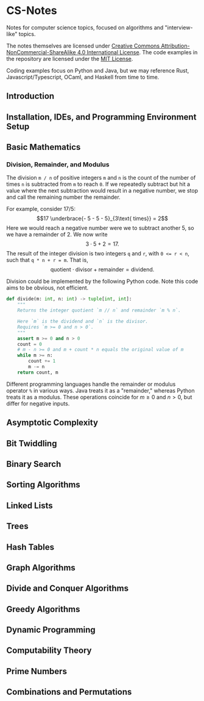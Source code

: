 # CS-Notes
Notes for computer science topics, focused on algorithms and "interview-like" topics.

The notes themselves are licensed under [Creative Commons Attribution-NonCommercial-ShareAlike 4.0 International License](https://creativecommons.org/licenses/by-nc-sa/4.0/).
The code examples in the repository are licensed under the [MIT License](https://github.com/twestura/CS-Notes/blob/main/LICENSE).

Coding examples focus on Python and Java, but we may reference Rust, Javascript/Typescript, OCaml, and Haskell from time to time.

## Introduction

## Installation, IDEs, and Programming Environment Setup

## Basic Mathematics

### Division, Remainder, and Modulus

The division `m / n` of positive integers `m` and `n` is the count of the number of times `n` is subtracted from `m` to reach `0`.
If we repeatedly subtract but hit a value where the next subtraction would result in a negative number, we stop and call the remaining number the remainder.

For example, consider&nbsp;${17 / 5}$:
$$17 \underbrace{- 5 - 5 - 5}_{3\text{ times}} = 2$$
Here we would reach a negative number were we to subtract another&nbsp;$5$, so we have a remainder of&nbsp;$2$.
We now write
$$3 \cdot 5 + 2 = 17.$$
The result of the integer division is two integers `q` and `r`, with `0 <= r < n`, such that `q * n + r = m`.
That is,
$$\text{quotient} \cdot \text{divisor} + \text{remainder} = \text{dividend}.$$

Division could be implemented by the following Python code.
Note this code aims to be obvious, not efficient.
```python
def divide(m: int, n: int) -> tuple[int, int]:
    """
    Returns the integer quotient `m // n` and remainder `m % n`.

    Here `m` is the dividend and `n` is the divisor.
    Requires `m >= 0 and n > 0`.
    """
    assert m >= 0 and n > 0
    count = 0
    # m - n >= 0 and m + count * n equals the original value of m
    while m >= n:
        count += 1
        m -= n
    return count, m
```
<!-- TODO discussion of code and loop invariant -->

Different programming languages handle the remainder or modulus operator `%` in various ways.
Java treats it as a "remainder," whereas Python treats it as a modulus.
These operations coincide for&nbsp;${m \ge 0}$ and&nbsp;${n > 0}$, but differ for negative inputs.
<!-- TODO explain difference -->

## Asymptotic Complexity
## Bit Twiddling
## Binary Search
## Sorting Algorithms
## Linked Lists
## Trees
## Hash Tables
## Graph Algorithms
## Divide and Conquer Algorithms
## Greedy Algorithms
## Dynamic Programming
## Computability Theory
## Prime Numbers
## Combinations and Permutations
